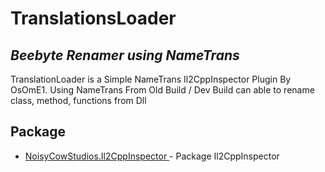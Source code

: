 # TranslationsLoader
## _Beebyte Renamer using NameTrans_

TranslationLoader is a Simple NameTrans Il2CppInspector Plugin By OsOmE1.
Using NameTrans From Old Build / Dev Build can able to rename class, method, functions from Dll

## Package
- [NoisyCowStudios.Il2CppInspector ](https://www.nuget.org/packages/NoisyCowStudios.Il2CppInspector/) - Package Il2CppInspector 
